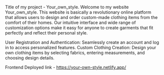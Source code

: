 Title of my project - Your_own_style. Welcome to my website Your_own_style. This website is basically a revolutionary online platform that allows users to design and order custom-made clothing items from the comfort of their homes. Our intuitive interface and wide range of customization options make it easy for anyone to create garments that fit perfectly and reflect their personal style.

 User Registration and Authentication: Seamlessly create an account and log in to access personalized features. Custom Clothing Creation: Design your own clothing items by selecting fabrics, entering measurements, and choosing design details.



 Frontend Deployed link - https://your-own-style.netlify.app/